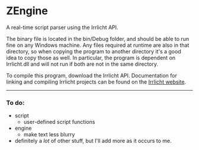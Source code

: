 # ZEngine
A real-time script parser using the Irrlicht API. 

The binary file is located in the bin/Debug folder, and should be able to run fine on any Windows machine. Any files required at runtime are also in that directory, so when copying the program to another directory it's a good idea to copy those as well. In particular, the program is dependent on Irrlicht.dll and will not run if both are not in the same directory.

To compile this program, download the Irrlicht API.
Documentation for linking and compiling Irrlicht projects can be found on the [Irrlicht website](irrlicht.sourceforge.net "irrlicht.sourceforge.net").

--------------

### To do:
* script
  * user-defined script functions
* engine
  * make text less blurry
* definitely a *lot* of other stuff, but I'll add more as it occurs to me.